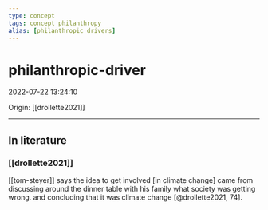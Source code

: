 ```yaml
---
type: concept
tags: concept philanthropy
alias: [philanthropic drivers]
---
```


# philanthropic-driver

2022-07-22 13:24:10

Origin: [[drollette2021]]

---

## In literature

### [[drollette2021]]

[[tom-steyer]] says the idea to get involved [in climate change] came from discussing around the dinner table with his family what society was getting wrong. and concluding that it was climate change [@drollette2021, 74].
